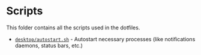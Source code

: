 # Scripts

This folder contains all the scripts used in the dotfiles.

- [`desktop/autostart.sh`](./desktop/autostart.sh) - Autostart necessary processes (like notifications daemons, status bars, etc.)
